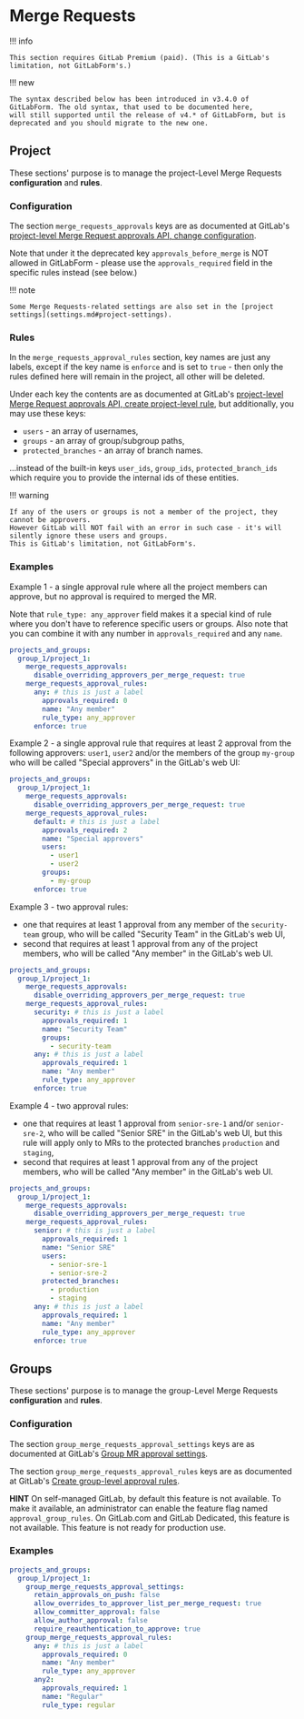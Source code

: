 # Merge Requests

!!! info

    This section requires GitLab Premium (paid). (This is a GitLab's limitation, not GitLabForm's.)

!!! new

    The syntax described below has been introduced in v3.4.0 of GitLabForm. The old syntax, that used to be documented here,
    will still supported until the release of v4.* of GitLabForm, but is deprecated and you should migrate to the new one.

## Project

These sections' purpose is to manage the project-Level Merge Requests **configuration** and **rules**.

### Configuration

The section `merge_requests_approvals` keys are as documented at GitLab's [project-level Merge Request approvals API, change configuration](https://docs.gitlab.com/ee/api/merge_request_approvals.html#change-configuration).

Note that under it the deprecated key `approvals_before_merge` is NOT allowed in GitLabForm - please use the `approvals_required` field in the specific rules instead (see below.)

!!! note

    Some Merge Requests-related settings are also set in the [project settings](settings.md#project-settings).

### Rules

In the `merge_requests_approval_rules` section, key names are just any labels, except if the key name is `enforce` and is set to `true` - then only the rules defined here will remain in the project, all other will be deleted.

Under each key the contents are as documented at GitLab's [project-level Merge Request approvals API, create project-level rule](https://docs.gitlab.com/ee/api/merge_request_approvals.html#create-project-level-rule), but additionally, you may use these keys:

* `users` - an array of usernames,
* `groups` - an array of group/subgroup paths,
* `protected_branches` - an array of branch names.

...instead of the built-in keys `user_ids`, `group_ids`, `protected_branch_ids` which require you to provide the internal ids of these entities.

!!! warning

    If any of the users or groups is not a member of the project, they cannot be approvers.
    However GitLab will NOT fail with an error in such case - it's will silently ignore these users and groups.
    This is GitLab's limitation, not GitLabForm's.

### Examples

Example 1 - a single approval rule where all the project members can approve, but no approval is required to merged the MR.

Note that `rule_type: any_approver` field makes it a special kind of rule where you don't have to reference specific users or groups. Also note that you can combine it with any number in `approvals_required` and any `name`.

```yaml
projects_and_groups:
  group_1/project_1:
    merge_requests_approvals:
      disable_overriding_approvers_per_merge_request: true
    merge_requests_approval_rules:
      any: # this is just a label
        approvals_required: 0
        name: "Any member"
        rule_type: any_approver
      enforce: true
```

Example 2 - a single approval rule that requires at least 2 approval from the following approvers: `user1`, `user2` and/or the members of the group `my-group` who will be called "Special approvers" in the GitLab's web UI:

```yaml
projects_and_groups:
  group_1/project_1:
    merge_requests_approvals:
      disable_overriding_approvers_per_merge_request: true
    merge_requests_approval_rules:
      default: # this is just a label
        approvals_required: 2
        name: "Special approvers"
        users:
          - user1
          - user2
        groups:
          - my-group
      enforce: true
```

Example 3 - two approval rules:

* one that requires at least 1 approval from any member of the `security-team` group, who will be called "Security Team" in the GitLab's web UI,
* second that requires at least 1 approval from any of the project members, who will be called "Any member" in the GitLab's web UI.

```yaml
projects_and_groups:
  group_1/project_1:
    merge_requests_approvals:
      disable_overriding_approvers_per_merge_request: true
    merge_requests_approval_rules:
      security: # this is just a label
        approvals_required: 1
        name: "Security Team"
        groups:
          - security-team
      any: # this is just a label
        approvals_required: 1
        name: "Any member"
        rule_type: any_approver
      enforce: true
```

Example 4 - two approval rules:

* one that requires at least 1 approval from `senior-sre-1` and/or `senior-sre-2`, who will be called "Senior SRE" in the GitLab's web UI, but this rule will apply only to MRs to the protected branches `production` and `staging`,
* second that requires at least 1 approval from any of the project members, who will be called "Any member" in the GitLab's web UI.

```yaml
projects_and_groups:
  group_1/project_1:
    merge_requests_approvals:
      disable_overriding_approvers_per_merge_request: true
    merge_requests_approval_rules:
      senior: # this is just a label
        approvals_required: 1
        name: "Senior SRE"
        users:
          - senior-sre-1
          - senior-sre-2
        protected_branches:
          - production
          - staging
      any: # this is just a label
        approvals_required: 1
        name: "Any member"
        rule_type: any_approver
      enforce: true
```

## Groups

These sections' purpose is to manage the group-Level Merge Requests **configuration** and **rules**.

### Configuration

The section `group_merge_requests_approval_settings` keys are as documented at GitLab's [Group MR approval settings](https://docs.gitlab.com/ee/api/merge_request_approval_settings.html#update-group-mr-approval-settings).

The section `group_merge_requests_approval_rules` keys are as documented at GitLab's [Create group-level approval rules](https://docs.gitlab.com/ee/api/merge_request_approvals.html#create-group-level-approval-rules).

**HINT** On self-managed GitLab, by default this feature is not available.
To make it available, an administrator can enable the feature flag named
`approval_group_rules`. On GitLab.com and GitLab Dedicated, this feature is not
available. This feature is not ready for production use.

### Examples

```yaml
projects_and_groups:
  group_1/project_1:
    group_merge_requests_approval_settings:
      retain_approvals_on_push: false
      allow_overrides_to_approver_list_per_merge_request: true
      allow_committer_approval: false
      allow_author_approval: false
      require_reauthentication_to_approve: true
    group_merge_requests_approval_rules:
      any: # this is just a label
        approvals_required: 0
        name: "Any member"
        rule_type: any_approver
      any2:
        approvals_required: 1
        name: "Regular"
        rule_type: regular
```
